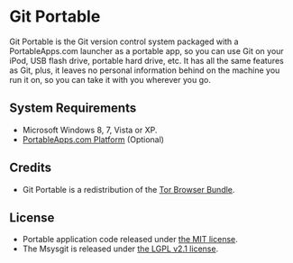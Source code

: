 # Git Portable

Git Portable is the Git version control system packaged with a PortableApps.com launcher as a portable app, so you can use Git on your iPod, USB flash drive, portable hard drive, etc. It has all the same features as Git, plus, it leaves no personal information behind on the machine you run it on, so you can take it with you wherever you go.

## System Requirements

* Microsoft Windows 8, 7, Vista or XP.
* [PortableApps.com Platform](http://portableapps.com/download) (Optional)

## Credits

* Git Portable is a redistribution of the [Tor Browser Bundle](https://www.torproject.org/projects/torbrowser.html).

## License

* Portable application code released under [the MIT license](LICENSE).
* The Msysgit is released under [the LGPL v2.1 license](GitPortable\App\Git\LICENSE).
